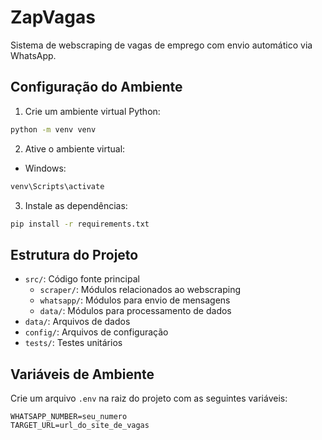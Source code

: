# ZapVagas

Sistema de webscraping de vagas de emprego com envio automático via WhatsApp.

## Configuração do Ambiente

1. Crie um ambiente virtual Python:
```bash
python -m venv venv
```

2. Ative o ambiente virtual:
- Windows:
```bash
venv\Scripts\activate
```

3. Instale as dependências:
```bash
pip install -r requirements.txt
```

## Estrutura do Projeto

- `src/`: Código fonte principal
  - `scraper/`: Módulos relacionados ao webscraping
  - `whatsapp/`: Módulos para envio de mensagens
  - `data/`: Módulos para processamento de dados
- `data/`: Arquivos de dados
- `config/`: Arquivos de configuração
- `tests/`: Testes unitários

## Variáveis de Ambiente

Crie um arquivo `.env` na raiz do projeto com as seguintes variáveis:
```
WHATSAPP_NUMBER=seu_numero
TARGET_URL=url_do_site_de_vagas
```
